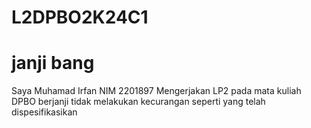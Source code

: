 # L2DPBO2K24C1


# janji bang
Saya Muhamad Irfan NIM 2201897 Mengerjakan LP2 pada mata kuliah DPBO berjanji tidak melakukan kecurangan seperti yang telah dispesifikasikan
